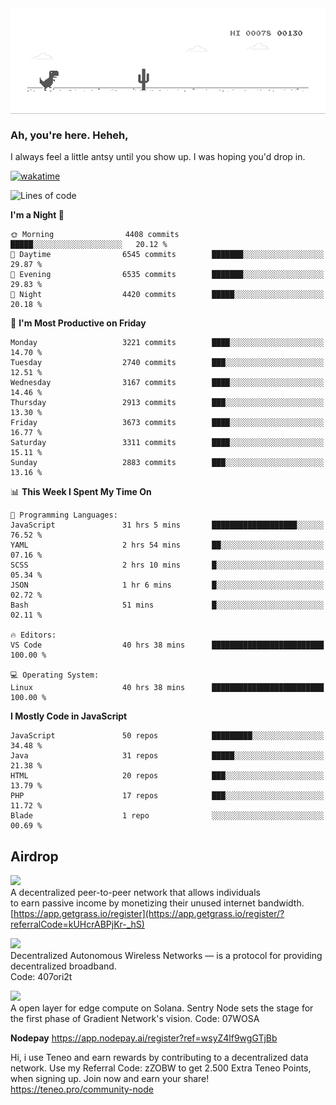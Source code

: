 
<div align="center">
    <img align="center" src="dino.gif">
</div>

### Ah, you're here. Heheh, 
I always feel a little antsy until you show up. I was hoping you'd drop in.

[![wakatime](https://wakatime.com/badge/user/8ad4afa2-1a56-40d1-a949-4663473915b6.svg)](https://wakatime.com/@mrepol742)

<!--START_SECTION:mrepol742-->
![Lines of code](https://img.shields.io/badge/From%20Hello%20World%20I%27ve%20Written-19.1%20million%20lines%20of%20code-blue)

**I'm a Night 🦉** 

```text
🌞 Morning                4408 commits        █████░░░░░░░░░░░░░░░░░░░░   20.12 % 
🌆 Daytime                6545 commits        ███████░░░░░░░░░░░░░░░░░░   29.87 % 
🌃 Evening                6535 commits        ███████░░░░░░░░░░░░░░░░░░   29.83 % 
🌙 Night                  4420 commits        █████░░░░░░░░░░░░░░░░░░░░   20.18 % 
```
📅 **I'm Most Productive on Friday** 

```text
Monday                   3221 commits        ████░░░░░░░░░░░░░░░░░░░░░   14.70 % 
Tuesday                  2740 commits        ███░░░░░░░░░░░░░░░░░░░░░░   12.51 % 
Wednesday                3167 commits        ████░░░░░░░░░░░░░░░░░░░░░   14.46 % 
Thursday                 2913 commits        ███░░░░░░░░░░░░░░░░░░░░░░   13.30 % 
Friday                   3673 commits        ████░░░░░░░░░░░░░░░░░░░░░   16.77 % 
Saturday                 3311 commits        ████░░░░░░░░░░░░░░░░░░░░░   15.11 % 
Sunday                   2883 commits        ███░░░░░░░░░░░░░░░░░░░░░░   13.16 % 
```


📊 **This Week I Spent My Time On** 

```text
💬 Programming Languages: 
JavaScript               31 hrs 5 mins       ███████████████████░░░░░░   76.52 % 
YAML                     2 hrs 54 mins       ██░░░░░░░░░░░░░░░░░░░░░░░   07.16 % 
SCSS                     2 hrs 10 mins       █░░░░░░░░░░░░░░░░░░░░░░░░   05.34 % 
JSON                     1 hr 6 mins         █░░░░░░░░░░░░░░░░░░░░░░░░   02.72 % 
Bash                     51 mins             █░░░░░░░░░░░░░░░░░░░░░░░░   02.11 % 

🔥 Editors: 
VS Code                  40 hrs 38 mins      █████████████████████████   100.00 % 

💻 Operating System: 
Linux                    40 hrs 38 mins      █████████████████████████   100.00 % 
```

**I Mostly Code in JavaScript** 

```text
JavaScript               50 repos            █████████░░░░░░░░░░░░░░░░   34.48 % 
Java                     31 repos            █████░░░░░░░░░░░░░░░░░░░░   21.38 % 
HTML                     20 repos            ███░░░░░░░░░░░░░░░░░░░░░░   13.79 % 
PHP                      17 repos            ███░░░░░░░░░░░░░░░░░░░░░░   11.72 % 
Blade                    1 repo              ░░░░░░░░░░░░░░░░░░░░░░░░░   00.69 % 
```




<!--END_SECTION:mrepol742-->

## Airdrop
<img src="https://app.getgrass.io/_next/image?url=%2Fimages%2Flogos%2Fgrass-logo-dark.png&w=1920&q=75"><br>
A decentralized peer-to-peer network that allows individuals<br> to earn passive income by monetizing their unused internet bandwidth.<br>
[https://app.getgrass.io/register](https://app.getgrass.io/register/?referralCode=kUHcrABPjKr-_hS) 

<img src="https://pbs.twimg.com/profile_images/1811363474284417025/3yGX3CjY_400x400.jpg" width="100"><br>
Decentralized Autonomous Wireless Networks — is a protocol for providing decentralized broadband.<br>
Code: 407ori2t

<img src="https://images.sftcdn.net/images/t_app-icon-m/p/e0c30b4e-875f-4731-aea4-09a15c885a0a/24435018/gradient-sentry-node-logo" width="100"><br>
A open layer for edge compute on Solana. Sentry Node sets the stage for the first phase of Gradient Network's vision.
Code: 07WOSA

**Nodepay**
https://app.nodepay.ai/register?ref=wsyZ4lf9wgGTjBb

Hi, i use Teneo and earn rewards by contributing to a decentralized data network. Use my Referral Code: zZOBW to get 2.500 Extra Teneo Points, when signing up. Join now and earn your share! https://teneo.pro/community-node
